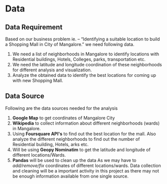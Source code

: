 
# Data

## Data Requirement

Based on our business problem ie. – “Identifying a suitable location to build a Shopping Mall in City of Mangalore.” we need following data.<br>
1.	We need a list of neighborhoods in Mangalore to identify locations with Residential buildings, Hotels, Colleges, parks, transportation etc.<br>
2.	We need the latitude and longitude coordination of these neighborhoods for different analysis and visualization. <br>
3.	Analyze the obtained data to identify the best locations for coming up with new Shopping Mall.<br>


## Data Source

Following are the data sources needed for the analysis<br>
1.	__Google Map__ to get coordinates of Mangalore City<br>
2.	__Wikipedia__ to collect information about different neighborhoods (wards) in Mangalore.<br>
3.	Using __Foursquare API's__ to find out the best location for the mall. Also analyze the different neighborhoods to find out the number of Residential building, Hotels, arks etc.<br>
4.	Will be using __Geopy Nominatim__ to get the latitude and longitude of different locations/Wards.<br>
5.	__Pandas__ will be used to clean up the data As we may have to _add/remove/fix_ coordinates of different locations/wards. Data collection and cleaning will be a important activity in this project as there may not be enough information available from one single source. <br>



```python

```
